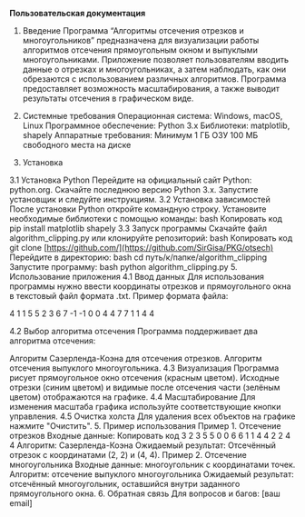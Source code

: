 **Пользовательская документация**
1. Введение
Программа “Алгоритмы отсечения отрезков и многоугольников” предназначена для визуализации работы алгоритмов отсечения прямоугольным окном и выпуклыми многоугольниками. Приложение позволяет пользователям вводить данные о отрезках и многоугольниках, а затем наблюдать, как они обрезаются с использованием различных алгоритмов. Программа предоставляет возможность масштабирования, а также выводит результаты отсечения в графическом виде.

2. Системные требования
Операционная система: Windows, macOS, Linux
Программное обеспечение:
Python 3.x
Библиотеки: matplotlib, shapely
Аппаратные требования:
Минимум 1 ГБ ОЗУ
100 МБ свободного места на диске

3. Установка

3.1 Установка Python
Перейдите на официальный сайт Python: python.org.
Скачайте последнюю версию Python 3.x.
Запустите установщик и следуйте инструкциям.
3.2 Установка зависимостей
После установки Python откройте командную строку.
Установите необходимые библиотеки с помощью команды:
bash
Копировать код
pip install matplotlib shapely
3.3 Запуск программы
Скачайте файл algorithm_clipping.py или клонируйте репозиторий:
bash
Копировать код
git clone [https://github.com/](https://github.com/SirGisa/PKG/otsech)
Перейдите в директорию:
bash cd путь/к/папке/algorithm_clipping
Запустите программу:
bash python algorithm_clipping.py
5. Использование приложения
4.1 Ввод данных
Для использования программы нужно ввести координаты отрезков и прямоугольного окна в текстовый файл формата .txt. Пример формата файла:

4
1 1 5 5
2 3 6 7
-1 -1 0 0
4 4 7 7
1 1 4 4

4.2 Выбор алгоритма отсечения
Программа поддерживает два алгоритма отсечения:

Алгоритм Сазерленда-Коэна для отсечения отрезков.
Алгоритм отсечения выпуклого многоугольника.
4.3 Визуализация
Программа рисует прямоугольное окно отсечения (красным цветом).
Исходные отрезки (синим цветом) и видимые после отсечения части (зелёным цветом) отображаются на графике.
4.4 Масштабирование
Для изменения масштаба графика используйте соответствующие кнопки управления.
4.5 Очистка холста
Для удаления всех объектов на графике нажмите "Очистить".
5. Пример использования
Пример 1. Отсечение отрезков
Входные данные:
Копировать код
3
2 3 5 5
0 0 6 6
1 1 4 4
2 2 4 4
Алгоритм: Сазерленда-Коэна
Ожидаемый результат: Отсечённый отрезок с координатами (2, 2) и (4, 4).
Пример 2. Отсечение многоугольника
Входные данные: многоугольник с координатами точек.
Алгоритм: отсечение выпуклого многоугольника
Ожидаемый результат: отсечённый многоугольник, оставшийся внутри заданного прямоугольного окна.
6. Обратная связь
Для вопросов и багов: [ваш email]
